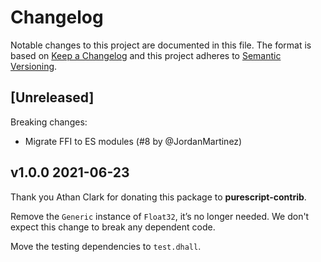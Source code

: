 # Changelog

Notable changes to this project are documented in this file. The format is based on [Keep a Changelog](https://keepachangelog.com/en/1.0.0/) and this project adheres to [Semantic Versioning](https://semver.org/spec/v2.0.0.html).

## [Unreleased]

Breaking changes:
- Migrate FFI to ES modules (#8 by @JordanMartinez)

## v1.0.0 2021-06-23

Thank you Athan Clark for donating this package to __purescript-contrib__.

Remove the `Generic` instance of `Float32`, it’s no longer needed. We don't
expect this change to break any dependent code.

Move the testing dependencies to `test.dhall`.
